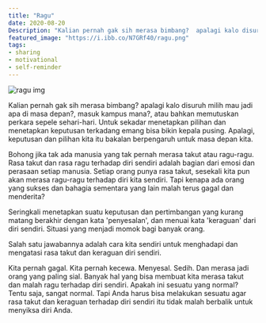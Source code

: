 ```yaml
---
title: "Ragu"
date: 2020-08-20
Description: "Kalian pernah gak sih merasa bimbang?  apalagi kalo disuruh milih mau jadi apa di masa depan?"
featured_image: "https://i.ibb.co/N7GRf40/ragu.png"
tags:
- sharing
- motivational
- self-reminder
---
```


![ragu img](/post/img/ragu/ragu.png#post-img)

Kalian pernah gak sih merasa bimbang?  apalagi kalo disuruh milih mau jadi apa di masa depan?, masuk kampus mana?, atau bahkan memutuskan perkara sepele sehari-hari. Untuk sekadar menetapkan pilihan dan menetapkan keputusan terkadang emang bisa bikin kepala pusing. Apalagi, keputusan dan pilihan kita itu bakalan berpengaruh untuk masa depan kita.

Bohong jika tak ada manusia yang tak pernah merasa takut atau ragu-ragu. Rasa takut dan rasa ragu terhadap diri sendiri adalah bagian dari emosi dan perasaan setiap manusia. Setiap orang punya rasa takut, sesekali kita pun akan merasa ragu-ragu terhadap diri kita sendiri. Tapi kenapa ada orang yang sukses dan bahagia sementara yang lain malah terus gagal dan menderita?

Seringkali menetapkan suatu keputusan dan pertimbangan yang kurang matang berakhir dengan kata 'penyesalan', dan menuai kata 'keraguan' dari diri sendiri. Situasi yang menjadi momok bagi banyak orang.

Salah satu jawabannya adalah cara kita sendiri untuk menghadapi dan mengatasi rasa takut dan keraguan diri sendiri.

Kita pernah gagal. Kita pernah kecewa. Menyesal. Sedih. Dan merasa jadi orang yang paling sial. Banyak hal yang bisa membuat kita merasa takut dan malah ragu terhadap diri sendiri. Apakah ini sesuatu yang normal? Tentu saja, sangat normal. Tapi Anda harus bisa melakukan sesuatu agar rasa takut dan keraguan terhadap diri sendiri itu tidak malah berbalik untuk menyiksa diri Anda.

